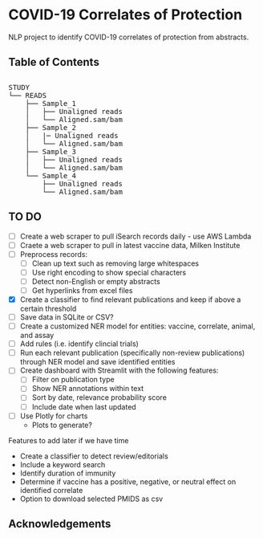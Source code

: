 # COVID-19 Correlates of Protection
NLP project to identify COVID-19 correlates of protection from abstracts.



## Table of Contents

##

<pre>
STUDY
└── READS
    ├── Sample_1
    │   ├── Unaligned reads
    │   └── Aligned.sam/bam
    ├── Sample_2
    │   |─ Unaligned reads
    │   └── Aligned.sam/bam
    ├── Sample_3
    │   ├── Unaligned reads
    │   └── Aligned.sam/bam
    └── Sample_4
        ├── Unaligned reads
        └── Aligned.sam/bam
</pre>


## TO DO

 
 - [ ] Create a web scraper to pull iSearch records daily - use AWS Lambda
 - [ ] Craete a web scraper to pull in latest vaccine data, Milken Institute
 - [ ] Preprocess records:
    - [ ] Clean up text such as removing large whitespaces
    - [ ] Use right encoding to show special characters
    - [ ] Detect non-English or empty abstracts
    - [ ] Get hyperlinks from excel files
 - [x] Create a classifier to find relevant publications and keep if above a certain threshold
 - [ ] Save data in SQLite or CSV?
 - [ ] Create a customized NER model for entities: vaccine, correlate, animal, and assay
 - [ ] Add rules (i.e. identify clincial trials)
 - [ ] Run each relevant publication (specifically non-review publications) through NER model and save identified entities
 - [ ] Create dashboard with Streamlit with the following features:
    - [ ] Filter on publication type
    - [ ] Show NER annotations within text
    - [ ] Sort by date, relevance probability score
    - [ ] Include date when last updated
 - [ ] Use Plotly for charts
    - Plots to generate?

 
 
 Features to add later if we have time
 
 - Create a classifier to detect review/editorials 
 - Include a keyword search
 - Identify duration of immunity
 - Determine if vaccine has a positive, negative, or neutral effect on identified correlate
 - Option to download selected PMIDS as csv


## Acknowledgements
